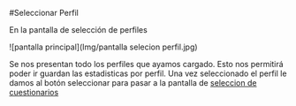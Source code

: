 #Seleccionar Perfil



En la pantalla de selección de perfiles  

![pantalla principal](Img/pantalla selecion perfil.jpg)

Se nos presentan todo los perfiles que ayamos cargado. Esto nos permitirá poder ir guardan las estadisticas por perfil. Una vez seleccionado el perfil le damos al botón seleccionar para pasar a la pantalla de [seleccion de cuestionarios](cuestionarios.md)